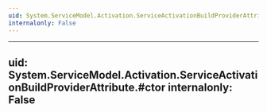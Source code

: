 ```yaml
---
uid: System.ServiceModel.Activation.ServiceActivationBuildProviderAttribute
internalonly: False
---
```


---
uid: System.ServiceModel.Activation.ServiceActivationBuildProviderAttribute.#ctor
internalonly: False
---
